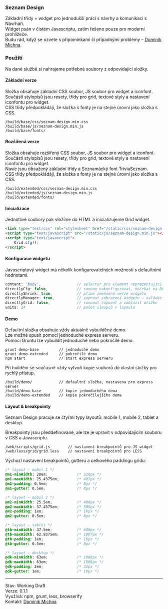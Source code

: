 ### Seznam Design

Základní třídy + widget pro jednodušší práci s návrhy a komunikaci s Návrháři.  
Widget psán v čistém Javascriptu, zatím řešeno pouze pro moderní prohlížeče.  
Budu rád, když se ozvete s připomínkami či případnými problémy – [Dominik Michna](mailto:dominik.michna@firma.seznam.cz).

### Použití

Na dané službě si nahrajeme potřebné soubory z odpovídající složky.

#### Základní verze

Složka obsahuje základní CSS soubor, JS soubor pro widget a iconfont.  
Součástí stylopisů jsou resety, třídy pro grid, textové styly a nastavení iconfontu pro widget.    
CSS třídy předpokládájí, že složka s fonty je na stejné úrovni jako složka s CSS.  

```
/build/base/css/seznam-design.min.css
/build/base/js/seznam-design.min.js
/build/base/fonts/
```

#### Rozšířená verze

Složka obsahuje rozšířený CSS soubor, JS soubor pro widget a iconfont.  
Součástí stylopisů jsou resety, třídy pro grid, textové styly a nastavení iconfontu pro widget.  
Navíc jsou obsažený základní třídy a Seznamácký font TriviaSeznam.  
CSS třídy předpokládájí, že složka s fonty je na stejné úrovni jako složka s CSS.  

```
/build/extended/css/seznam-design.min.css
/build/extended/js/seznam-design.min.js
/build/extended/fonts/
```

#### Inicializace

Jednotlivé soubory pak vložíme do HTML a inicializujeme Grid widget. 

```html
<link type="text/css" rel="stylesheet" href="/static/css/seznam-design.min.css">
<script type="text/javascript" src="/static/js/seznam-design.min.js"></script>
<script type="text/javascript">
	Grid.cfg();
</script>
```

#### Konfigurace widgetu

Javascriptový widget má několik konfigurovatelných možností s defaultními hodnotami.

```javascript
content: 'body', 				// selector pro element reprezentující hlavní obsah 
directlyCfg: false, 			// rovnou nakonfigurovat, nečekat na DOMContentLoaded event
directlyShrink: true,           // přímo zmenšená verze widgetu
directlyManager: true,      	// zapnout zobrazení widgetu – ovládacích prvků
directlyGrid: false,        	// rovnout zapnout a zobrazit mřížku
units: 24                       // počet sloupců v layoutu
```

#### Demo

Defaultní složka obsahuje vždy aktuálně vybuilděné demo.    
Lze možné spusit pomocí jednoduché express serveru.  
Pomocí Gruntu lze vybuildit jednoduché nebo pokročilé demo.

```
grunt demo-base         // jednoduché demo
grunt demo-extended     // pokročilé demo
npm start               // start express serveru
```

Při builděni se současně vždy vytvoří kopie souborů do vlastní složky pro rychlý přístup.  

```
/build/demo/            // defaultní složka, nastavena pro express server
/build/demo-base        // kopie jednoduchého dema
/build/demo-extended    // kopie pokročilejšího dema
```


#### Layout & breakpointy

Seznam Design pracuje se čtyřmi typy layoutů: mobile 1, mobile 2, tablet a desktop.

Breakpointy jsou předdefinované, ale lze je upravit v odpovídajícím souboru v CSS a Javascriptu.  

``` 
/web/scripts/grid.js        // nastavení breakpointů pro JS widget
/web/less/grid/grid.less    // nastavení breakpointů pro LESS
```

Výchozí nastavení breakpointů, gutteru a celkového paddingu gridu:

``` css
/* layout – mobil 1 */
@m1-minWidth: 20em; 			/* 320px */
@m1-maxWidth: 25.4375em;		/* 407px */
@m1-padding: 0.5em;				/* 8px */
@m1-gutter: 0.5em;				/* 8px */

/* layout – mobil 2 */
@m2-minWidth: 25.5em;			/* 408px */
@m2-maxWidth: 37.4375em;		/* 599px */
@m2-padding: 1em;				/* 16px */
@m2-gutter: 0.5em;				/* 8px */

/* layout – tablet */
@tb-minWidth: 37.5em;			/* 600px */
@tb-maxWidth: 62.9375em;		/* 1007px */
@tb-padding: 1em;				/* 16px */
@tb-gutter: 0.5em; 				/* 8px */

/* layout – desktop */
@dk-minWidth: 63em; 			/* 1008px */
@dk-maxWidth: 63em;				/* 1008px */
@dk-padding: 2em;				/* 32px */
@dk-gutter: 1em; 				/* 16px */
```

---  

Stav: Working Draft  
Verze: 0.1.1  
Využívá:  npm, grunt, less, browserify  
Kontakt: [Dominik Michna](mailto:dominik.michna@firma.seznam.cz)